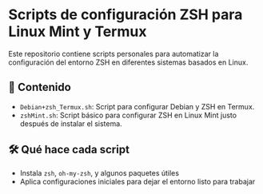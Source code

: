 # Scripts de configuración ZSH para Linux Mint y Termux

Este repositorio contiene scripts personales para automatizar la configuración del entorno ZSH en diferentes sistemas basados en Linux.

## 📁 Contenido

- `Debian+zsh_Termux.sh`: Script para configurar Debian y ZSH en Termux.
- `zshMint.sh`: Script básico para configurar ZSH en Linux Mint justo después de instalar el sistema.

## 🛠️ Qué hace cada script

- Instala `zsh`, `oh-my-zsh`, y algunos paquetes útiles
- Aplica configuraciones iniciales para dejar el entorno listo para trabajar
